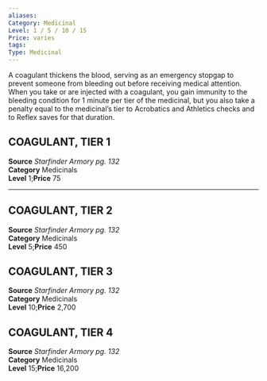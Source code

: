 ```yaml
---
aliases: 
Category: Medicinal
Level: 1 / 5 / 10 / 15
Price: varies 
tags: 
Type: Medicinal
---
```

A coagulant thickens the blood, serving as an emergency stopgap to prevent someone from bleeding out before receiving medical attention. When you take or are injected with a coagulant, you gain immunity to the bleeding condition for 1 minute per tier of the medicinal, but you also take a penalty equal to the medicinal’s tier to Acrobatics and Athletics checks and to Reflex saves for that duration.  

##  COAGULANT, TIER 1

**Source** _Starfinder Armory pg. 132_  
**Category** Medicinals  
**Level** 1;**Price** 75

---

##  COAGULANT, TIER 2

**Source** _Starfinder Armory pg. 132_  
**Category** Medicinals  
**Level** 5;**Price** 450

##  COAGULANT, TIER 3

**Source** _Starfinder Armory pg. 132_  
**Category** Medicinals  
**Level** 10;**Price** 2,700

##  COAGULANT, TIER 4

**Source** _Starfinder Armory pg. 132_  
**Category** Medicinals  
**Level** 15;**Price** 16,200
